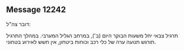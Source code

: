 ## Message 12242

דובר צה"ל:

תרגיל צבאי יחל משעות הבוקר היום (ב'), במרחב הגליל המערבי. במהלך התרגיל תורגש תנועה ערה של כלי רכב וכוחות ביטחון, אין חשש לאירוע בטחוני.

